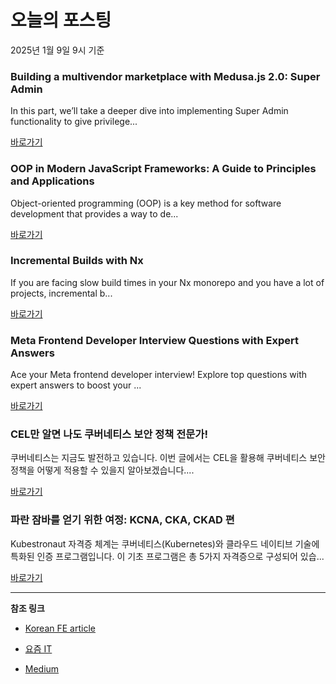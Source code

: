 # 오늘의 포스팅 
2025년 1월 9일 9시 기준 

### Building a multivendor marketplace with Medusa.js 2.0: Super Admin 

 In this part, we’ll take a deeper dive into implementing Super Admin functionality to give privilege... 

 [바로가기](https://medium.com/m/signin?actionUrl=https%3A%2F%2Fmedium.com%2F_%2Fbookmark%2Fp%2Fd899353b0b1e&operation=register&redirect=https%3A%2F%2Fmedium.com%2F%40igorkhomenko%2Fbuilding-a-multivendor-marketplace-with-medusa-js-2-0-super-admin-d899353b0b1e&source=---recommended_stories---react---0-84----------------bookmark_preview----7f78312e_95b0_49de_996d_7bd5a789aea1-------) 

### OOP in Modern JavaScript Frameworks: A Guide to Principles and Applications 

 Object-oriented programming (OOP) is a key method for software development that provides a way to de... 

 [바로가기](https://medium.com/m/signin?actionUrl=https%3A%2F%2Fmedium.com%2F_%2Fbookmark%2Fp%2Fae50b89f2038&operation=register&redirect=https%3A%2F%2Fmedium.com%2F%40Savvypulse%2Foop-in-modern-javascript-frameworks-a-guide-to-principles-and-applications-ae50b89f2038&source=---recommended_stories---javascript---0-84----------------bookmark_preview----393f92bf_69ec_4413_8770_aff549a6f5f6-------) 

### Incremental Builds with Nx 

 If you are facing slow build times in your Nx monorepo and you have a lot of projects, incremental b... 

 [바로가기](https://medium.com/m/signin?actionUrl=https%3A%2F%2Fmedium.com%2F_%2Fbookmark%2Fp%2F5b6c258524b6&operation=register&redirect=https%3A%2F%2Fstefan-haas.medium.com%2Fincremental-builds-with-nx-5b6c258524b6&source=---recommended_stories---typescript---0-84----------------bookmark_preview----2a14a8e1_7152_48d4_ba1c_afe67218eebf-------) 

### Meta Frontend Developer Interview Questions with Expert Answers 

 Ace your Meta frontend developer interview! Explore top questions with expert answers to boost your ... 

 [바로가기](https://medium.com/m/signin?actionUrl=https%3A%2F%2Fmedium.com%2F_%2Fbookmark%2Fp%2F7890d2fd9a13&operation=register&redirect=https%3A%2F%2Fjavascript.plainenglish.io%2Fmeta-frontend-developer-interview-questions-with-expert-answers-7890d2fd9a13&source=---recommended_stories---frontend---0-84----------------bookmark_preview----af8359fe_e5ed_4c36_af6c_13faf54a1890-------) 

### CEL만 알면 나도 쿠버네티스 보안 정책 전문가! 

 쿠버네티스는 지금도 발전하고 있습니다. 이번 글에서는 CEL을 활용해 쿠버네티스 보안 정책을 어떻게 적용할 수 있을지 알아보겠습니다.... 

 [바로가기](https://yozm.wishket.com/magazine/detail/2922/) 

### 파란 잠바를 얻기 위한 여정: KCNA, CKA, CKAD 편 

 Kubestronaut 자격증 체계는 쿠버네티스(Kubernetes)와 클라우드 네이티브 기술에 특화된 인증 프로그램입니다. 이 기초 프로그램은 총 5가지 자격증으로 구성되어 있습... 

 [바로가기](https://yozm.wishket.com/magazine/detail/2920/) 

---

**참조 링크**

- [Korean FE article](https://kofearticle.substack.com) 

- [요즘 IT](https://yozm.wishket.com/magazine) 

- [Medium](https://medium.com) 

